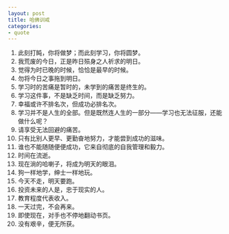 ```yaml
---
layout: post
title: 哈佛训戒
categories:
- quote
---
```


1.  此刻打盹，你将做梦；而此刻学习，你将圆梦。
2.  我荒废的今日，正是昨日殒身之人祈求的明日。
3.  觉得为时已晚的时候，恰恰是最早的时候。
4.  勿将今日之事拖到明日。
5.  学习时的苦痛是暂时的，未学到的痛苦是终生的。
6.  学习这件事，不是缺乏时间，而是缺乏努力。
7.  幸福或许不排名次，但成功必排名次。
8.  学习并不是人生的全部。但是既然连人生的一部分——学习也无法征服，还能做什么呢？
9.  请享受无法回避的痛苦。
10.  只有比别人更早、更勤奋地努力，才能尝到成功的滋味。
11.  谁也不能随随便便成功，它来自彻底的自我管理和毅力。
12.  时间在流逝。
13.  现在淌的哈喇子，将成为明天的眼泪。
14.  狗一样地学，绅士一样地玩。
15.  今天不走，明天要跑。
16.  投资未来的人是，忠于现实的人。
17.  教育程度代表收入。
18.  一天过完，不会再来。
19.  即使现在，对手也不停地翻动书页。
20.  没有艰辛，便无所获。

